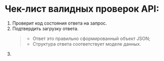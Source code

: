 # Чек-лист валидных проверок API:  
1. Проверит код состояния ответа на запрос.
2. Подтвердить загрузку ответа.
   > - Ответ это правильно сформированный объект JSON;
   > - Структура ответа соответствует моделе данных.  
3. 
